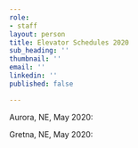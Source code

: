 ```yaml
---
role:
- staff
layout: person
title: Elevator Schedules 2020
sub_heading: ''
thumbnail: ''
email: ''
linkedin: ''
published: false

---
```

Aurora, NE, May 2020:

Gretna, NE, May 2020:
